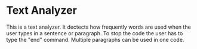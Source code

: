 # Text Analyzer

This is a text analyzer.
It dectects how frequently words are used when the user types in a sentence or paragraph. 
To stop the code the user has to type the "end" command.
Multiple paragraphs can be used in one code.
